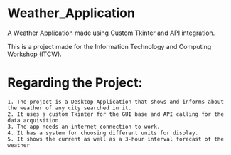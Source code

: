 # Weather_Application
A Weather Application made using Custom Tkinter and API integration.

This is a project made for the Information Technology and Computing Workshop (ITCW).
# Regarding the Project: 
    1. The project is a Desktop Application that shows and informs about the weather of any city searched in it.
    2. It uses a custom Tkinter for the GUI base and API calling for the data acquisition.
    3. The app needs an internet connection to work.
    4. It has a system for choosing different units for display.
    5. It shows the current as well as a 3-hour interval forecast of the weather
